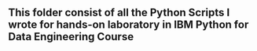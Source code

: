 ## This folder consist of all the Python Scripts I wrote for hands-on laboratory in IBM Python for Data Engineering Course

